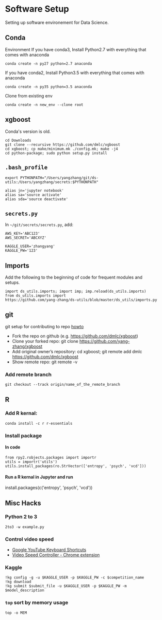 # Software Setup
Setting up software environement for Data Science.
## Conda
Environment
If you have conda3, Install Python2.7 with everything that comes with anaconda
```
conda create -n py27 python=2.7 anaconda
```
If you have conda2, Install Python3.5 with everything that comes with anaconda
```
conda create -n py35 python=3.5 anaconda
```
Clone from existing env
```
conda create -n new_env --clone root
```

## xgboost
Conda's version is old.
```
cd Downloads
git clone --recursive https://github.com/dmlc/xgboost
cd xgboost; cp make/minimum.mk ./config.mk; make -j4
cd python-package; sudo python setup.py install
```

## `.bash_profile`
```
export PYTHONPATH="/Users/yangzhang/git/ds-utils:/Users/yangzhang/secrets:$PYTHONPATH"

alias jn='jupyter notebook'
alias sa='source activate'
alias sda='source deactivate'
```
## `secrets.py`
In `~/git/secrets/secrets.py`, add:
```
AWS_KEY='ABC123'
AWS_SECRET='ABCXYZ'

KAGGLE_USER='zhangyang'
KAGGLE_PW='123'
```
## Imports
Add the following to the beginning of code for frequent modules and setups.
```
import ds_utils.imports; import imp; imp.reload(ds_utils.imports)
from ds_utils.imports import
https://github.com/yang-zhang/ds-utils/blob/master/ds_utils/imports.py
```

## git
git setup for contributing to repo [howto](http://kbroman.org/github_tutorial/pages/fork.html)
- Fork the repo on github (e.g. https://github.com/dmlc/xgboost)
- Clone your forked repo: git clone https://github.com/yang-zhang/xgboost
- Add original owner’s repository: cd xgboost; git remote add dmlc https://github.com/dmlc/xgboost
- Show remote repo: git remote -v
### Add remote branch
```
git checkout --track origin/name_of_the_remote_branch
```

## R
### Add R kernal:
```
conda install -c r r-essentials
```
### Install package
#### In code
```
from rpy2.robjects.packages import importr
utils = importr('utils')
utils.install_packages(ro.StrVector(['entropy', 'psych', 'vcd']))
```
#### Run a R kernal in Jupyter and run
install.packages(c('entropy', 'psych', 'vcd'))

## Misc Hacks
### Python 2 to 3
```
2to3 -w example.py
```
### Control video speed
- [Google YouTube Keyboard Shortcuts](https://sites.google.com/a/umich.edu/going-google/accessibility/google-keyboard-shortcuts---youtube)
- [Video Speed Controller - Chrome extension](https://chrome.google.com/webstore/detail/video-speed-controller/nffaoalbilbmmfgbnbgppjihopabppdk)
### Kaggle
```
!kg config -g -u $KAGGLE_USER -p $KAGGLE_PW -c $competition_name
!kg download
!kg submit $submit_file -u $KAGGLE_USER -p $KAGGLE_PW -m $model_description
```
### `top` sort by memory usage
```
top -o MEM
```
